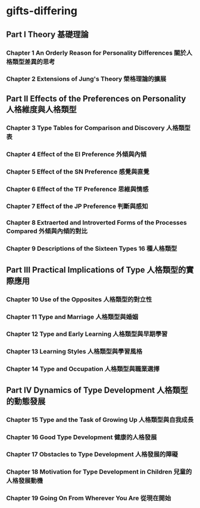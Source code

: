# gifts-differing

## Part I Theory 基礎理論
### Chapter 1 An Orderly Reason  for Personality Differences 關於人格類型差異的思考
### Chapter 2 Extensions of Jung's Theory 榮格理論的擴展

## Part II Effects of the Preferences on Personality 人格維度與人格類型
### Chapter 3 Type Tables for Comparison and Discovery 人格類型表
### Chapter 4 Effect of the EI  Preference 外傾與內傾
### Chapter 5 Effect of the SN Preference 感覺與直覺
### Chapter 6 Effect of the TF Preference 思維與情感
### Chapter 7 Effect of the JP Preference 判斷與感知
### Chapter 8 Extraerted and Introverted Forms of the Processes Compared 外傾與內傾的對比
### Chapter 9 Descriptions of the Sixteen Types 16 種人格類型

## Part III Practical Implications of Type 人格類型的實際應用
### Chapter 10 Use of the Opposites 人格類型的對立性
### Chapter 11 Type and Marriage 人格類型與婚姻
### Chapter 12 Type and Early Learning 人格類型與早期學習
### Chapter 13 Learning Styles 人格類型與學習風格
### Chapter 14 Type and Occupation 人格類型與職業選擇

## Part IV Dynamics of Type Development 人格類型的動態發展
### Chapter 15 Type and the Task of Growing Up 人格類型與自我成長
### Chapter 16 Good Type Development 健康的人格發展
### Chapter 17 Obstacles to Type Development 人格發展的障礙
### Chapter 18 Motivation for Type Development in Children 兒童的人格發展動機
### Chapter 19 Going On From Wherever You Are 從現在開始
